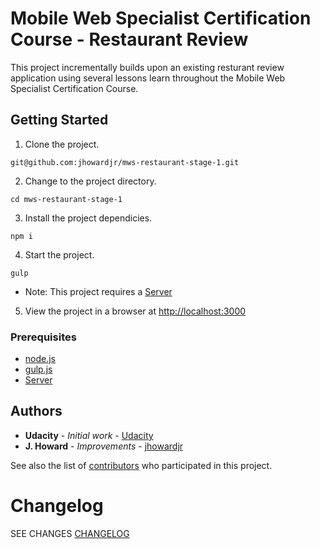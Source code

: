 # Mobile Web Specialist Certification Course - Restaurant Review 

This project incrementally builds upon an existing resturant review application using several lessons learn throughout the Mobile Web Specialist Certification Course.

## Getting Started

1. Clone the project.

``` git@github.com:jhowardjr/mws-restaurant-stage-1.git ```

2. Change to the project directory.

``` cd mws-restaurant-stage-1 ```

3. Install the project dependicies.

``` npm i ```

4. Start the project.

``` gulp ```

* Note: This project requires a [Server](https://github.com/udacity/mws-restaurant-stage-2)

5. View the project in a browser at [http://localhost:3000](http://localhost:3000)

### Prerequisites

* [node.js](https://nodejs.org/en/)
* [gulp.js](https://gulpjs.com/)
* [Server](https://github.com/udacity/mws-restaurant-stage-2)

## Authors

* **Udacity** - *Initial work* - [Udacity](https://github.com/udacity)
* **J. Howard** - *Improvements* - [jhowardjr](https://github.com/jhowardjr)

See also the list of [contributors](https://github.com/your/project/contributors) who participated in this project.

# Changelog

SEE CHANGES [CHANGELOG](CHANGELOG.md) 

